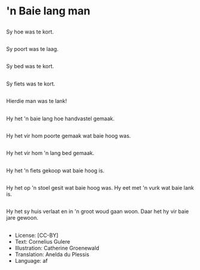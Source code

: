 # 'n Baie lang man

##
Sy hoe was te kort.

##
Sy poort was te laag.

##
Sy bed was te kort.

##
Sy fiets was te kort.

##
Hierdie man was te
lank!

##
Hy het 'n baie lang hoe
handvastel gemaak.

##
Hy het vir hom poorte
gemaak wat baie hoog
was.

##
Hy het vir hom 'n lang
bed gemaak.

##
Hy het 'n fiets gekoop
wat baie hoog is.

##
Hy het op 'n stoel gesit
wat baie hoog was. Hy
eet met 'n vurk wat
baie lank is.

##
Hy het sy huis verlaat
en in 'n groot woud
gaan woon. Daar het hy
vir baie jare gewoon.

##
* License: [CC-BY]
* Text: Cornelius Gulere
* Illustration: Catherine Groenewald
* Translation: Anelda du Plessis
* Language: af

